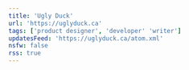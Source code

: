 ```yaml
---
title: 'Ugly Duck'
url: 'https://uglyduck.ca'
tags: ['product designer', 'developer' 'writer']
updatesFeed: 'https://uglyduck.ca/atom.xml'
nsfw: false
rss: true
---
```

